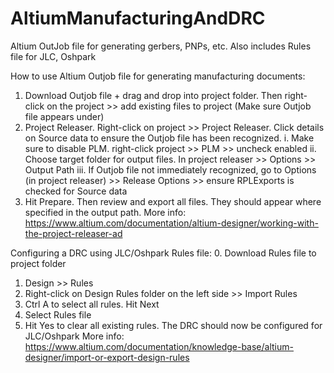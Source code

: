 # AltiumManufacturingAndDRC
Altium OutJob file for generating gerbers, PNPs, etc. Also includes Rules file for JLC, Oshpark

How to use Altium Outjob file for generating manufacturing documents:
1. Download Outjob file + drag and drop into project folder. Then right-click on the project >> add existing files to project (Make sure Outjob file appears under)
2. Project Releaser. Right-click on project >> Project Releaser. Click details on Source data to ensure the Outjob file has been recognized.
    i. Make sure to disable PLM. right-click project >> PLM >> uncheck enabled
    ii. Choose target folder for output files. In project releaser >> Options >> Output Path
    iii. If Outjob file not immediately recognized, go to Options (in project releaser) >> Release Options >> ensure RPLExports is checked for Source data
3. Hit Prepare. Then review and export all files. They should appear where specified in the output path.
More info:
https://www.altium.com/documentation/altium-designer/working-with-the-project-releaser-ad

Configuring a DRC using JLC/Oshpark Rules file:
0. Download Rules file to project folder
1. Design >> Rules
2. Right-click on Design Rules folder on the left side >> Import Rules
3. Ctrl A to select all rules. Hit Next
4. Select Rules file
5. Hit Yes to clear all existing rules. The DRC should now be configured for JLC/Oshpark
More info:
https://www.altium.com/documentation/knowledge-base/altium-designer/import-or-export-design-rules
